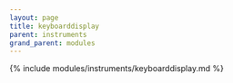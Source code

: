 ```yaml
---
layout: page
title: keyboarddisplay
parent: instruments
grand_parent: modules
---
```


{% include modules/instruments/keyboarddisplay.md %}
